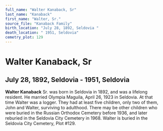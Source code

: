 ```yaml
---
full_name: "Walter Kanaback, Sr"
last_name: "Kanaback"
first_name: "Walter, Sr."
source_file: "Kanaback Family"
birth_location: "July 28, 1892, Seldovia "
death_location: " 1951, Seldovia"
cemetry_plot: 129
---
```

# Walter Kanaback, Sr

## July 28, 1892, Seldovia - 1951, Seldovia

**Walter Kanaback** Sr. was born in Seldovia in 1892, and was a lifelong
resident. He married Olympia Maguila, April 26, 1923 in Seldovia. At
that time Walter was a logger. They had at least five children, only two
of them, John and Walter, surviving to adulthood. There may be other
children who were buried in the Russian Orthodox Cemetery before 1936,
and later reburied in the Seldovia City Cemetery in 1968. Walter is
buried in the Seldovia City Cemetery, Plot \#129.

